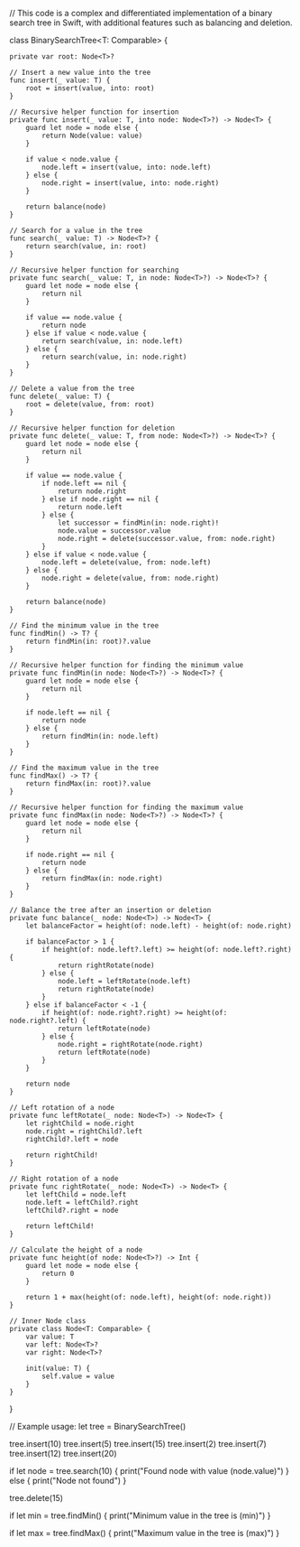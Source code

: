 // This code is a complex and differentiated implementation of a binary search tree in Swift, with additional features such as balancing and deletion.

class BinarySearchTree<T: Comparable> {
    
    private var root: Node<T>?
    
    // Insert a new value into the tree
    func insert(_ value: T) {
        root = insert(value, into: root)
    }
    
    // Recursive helper function for insertion
    private func insert(_ value: T, into node: Node<T>?) -> Node<T> {
        guard let node = node else {
            return Node(value: value)
        }
        
        if value < node.value {
            node.left = insert(value, into: node.left)
        } else {
            node.right = insert(value, into: node.right)
        }
        
        return balance(node)
    }
    
    // Search for a value in the tree
    func search(_ value: T) -> Node<T>? {
        return search(value, in: root)
    }
    
    // Recursive helper function for searching
    private func search(_ value: T, in node: Node<T>?) -> Node<T>? {
        guard let node = node else {
            return nil
        }
        
        if value == node.value {
            return node
        } else if value < node.value {
            return search(value, in: node.left)
        } else {
            return search(value, in: node.right)
        }
    }
    
    // Delete a value from the tree
    func delete(_ value: T) {
        root = delete(value, from: root)
    }
    
    // Recursive helper function for deletion
    private func delete(_ value: T, from node: Node<T>?) -> Node<T>? {
        guard let node = node else {
            return nil
        }
        
        if value == node.value {
            if node.left == nil {
                return node.right
            } else if node.right == nil {
                return node.left
            } else {
                let successor = findMin(in: node.right)!
                node.value = successor.value
                node.right = delete(successor.value, from: node.right)
            }
        } else if value < node.value {
            node.left = delete(value, from: node.left)
        } else {
            node.right = delete(value, from: node.right)
        }
        
        return balance(node)
    }
    
    // Find the minimum value in the tree
    func findMin() -> T? {
        return findMin(in: root)?.value
    }
    
    // Recursive helper function for finding the minimum value
    private func findMin(in node: Node<T>?) -> Node<T>? {
        guard let node = node else {
            return nil
        }
        
        if node.left == nil {
            return node
        } else {
            return findMin(in: node.left)
        }
    }
    
    // Find the maximum value in the tree
    func findMax() -> T? {
        return findMax(in: root)?.value
    }
    
    // Recursive helper function for finding the maximum value
    private func findMax(in node: Node<T>?) -> Node<T>? {
        guard let node = node else {
            return nil
        }
        
        if node.right == nil {
            return node
        } else {
            return findMax(in: node.right)
        }
    }
    
    // Balance the tree after an insertion or deletion
    private func balance(_ node: Node<T>) -> Node<T> {
        let balanceFactor = height(of: node.left) - height(of: node.right)
        
        if balanceFactor > 1 {
            if height(of: node.left?.left) >= height(of: node.left?.right) {
                return rightRotate(node)
            } else {
                node.left = leftRotate(node.left)
                return rightRotate(node)
            }
        } else if balanceFactor < -1 {
            if height(of: node.right?.right) >= height(of: node.right?.left) {
                return leftRotate(node)
            } else {
                node.right = rightRotate(node.right)
                return leftRotate(node)
            }
        }
        
        return node
    }
    
    // Left rotation of a node
    private func leftRotate(_ node: Node<T>) -> Node<T> {
        let rightChild = node.right
        node.right = rightChild?.left
        rightChild?.left = node
        
        return rightChild!
    }
    
    // Right rotation of a node
    private func rightRotate(_ node: Node<T>) -> Node<T> {
        let leftChild = node.left
        node.left = leftChild?.right
        leftChild?.right = node
        
        return leftChild!
    }
    
    // Calculate the height of a node
    private func height(of node: Node<T>?) -> Int {
        guard let node = node else {
            return 0
        }
        
        return 1 + max(height(of: node.left), height(of: node.right))
    }
    
    // Inner Node class
    private class Node<T: Comparable> {
        var value: T
        var left: Node<T>?
        var right: Node<T>?
        
        init(value: T) {
            self.value = value
        }
    }
}

// Example usage:
let tree = BinarySearchTree<Int>()

tree.insert(10)
tree.insert(5)
tree.insert(15)
tree.insert(2)
tree.insert(7)
tree.insert(12)
tree.insert(20)

if let node = tree.search(10) {
    print("Found node with value \(node.value)")
} else {
    print("Node not found")
}

tree.delete(15)

if let min = tree.findMin() {
    print("Minimum value in the tree is \(min)")
}

if let max = tree.findMax() {
    print("Maximum value in the tree is \(max)")
}